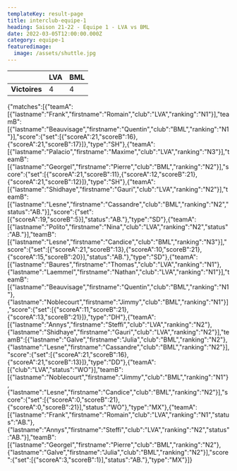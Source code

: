 ```yaml
---
templateKey: result-page
title: interclub-equipe-1
heading: Saison 21-22 - Équipe 1 - LVA vs BML
date: 2022-03-05T12:00:00.000Z
category: equipe-1
featuredimage:
  image: /assets/shuttle.jpg
---
```

|               | LVA   | BML |
| ------------- | ----- | --- |
| **Victoires** | 4 | 4   |

<scoreboard>{"matches":[{"teamA":[{"lastname":"Frank","firstname":"Romain","club":"LVA","ranking":"N1"}],"teamB":[{"lastname":"Beauvisage","firstname":"Quentin","club":"BML","ranking":"N1"}],"score":{"set":[{"scoreA":21,"scoreB":16},{"scoreA":21,"scoreB":17}]},"type":"SH"},{"teamA":[{"lastname":"Palacio","firstname":"Maxime","club":"LVA","ranking":"N3"}],"teamB":[{"lastname":"Georgel","firstname":"Pierre","club":"BML","ranking":"N2"}],"score":{"set":[{"scoreA":21,"scoreB":11},{"scoreA":12,"scoreB":21},{"scoreA":21,"scoreB":12}]},"type":"SH"},{"teamA":[{"lastname":"Shidhaye","firstname":"Gauri","club":"LVA","ranking":"N2"}],"teamB":[{"lastname":"Lesne","firstname":"Cassandre","club":"BML","ranking":"N2","status":"AB."}],"score":{"set":[{"scoreA":19,"scoreB":5}],"status":"AB."},"type":"SD"},{"teamA":[{"lastname":"Polito","firstname":"Nina","club":"LVA","ranking":"N2","status":"AB."}],"teamB":[{"lastname":"Lesne","firstname":"Candice","club":"BML","ranking":"N3"}],"score":{"set":[{"scoreA":21,"scoreB":13},{"scoreA":10,"scoreB":21},{"scoreA":15,"scoreB":20}],"status":"AB."},"type":"SD"},{"teamA":[{"lastname":"Baures","firstname":"Thomas","club":"LVA","ranking":"N1"},{"lastname":"Laemmel","firstname":"Nathan","club":"LVA","ranking":"N1"}],"teamB":[{"lastname":"Beauvisage","firstname":"Quentin","club":"BML","ranking":"N1"},{"lastname":"Noblecourt","firstname":"Jimmy","club":"BML","ranking":"N1"}],"score":{"set":[{"scoreA":11,"scoreB":21},{"scoreA":13,"scoreB":21}]},"type":"DH"},{"teamA":[{"lastname":"Annys","firstname":"Steffi","club":"LVA","ranking":"N2"},{"lastname":"Shidhaye","firstname":"Gauri","club":"LVA","ranking":"N2"}],"teamB":[{"lastname":"Galve","firstname":"Julia","club":"BML","ranking":"N2"},{"lastname":"Lesne","firstname":"Cassandre","club":"BML","ranking":"N2"}],"score":{"set":[{"scoreA":21,"scoreB":16},{"scoreA":21,"scoreB":13}]},"type":"DD"},{"teamA":[{"club":"LVA","status":"WO"}],"teamB":[{"lastname":"Noblecourt","firstname":"Jimmy","club":"BML","ranking":"N1"},{"lastname":"Lesne","firstname":"Candice","club":"BML","ranking":"N2"}],"score":{"set":[{"scoreA":0,"scoreB":21},{"scoreA":0,"scoreB":21}],"status":"WO"},"type":"MX"},{"teamA":[{"lastname":"Frank","firstname":"Romain","club":"LVA","ranking":"N1","status":"AB."},{"lastname":"Annys","firstname":"Steffi","club":"LVA","ranking":"N2","status":"AB."}],"teamB":[{"lastname":"Georgel","firstname":"Pierre","club":"BML","ranking":"N2"},{"lastname":"Galve","firstname":"Julia","club":"BML","ranking":"N2"}],"score":{"set":[{"scoreA":3,"scoreB":1}],"status":"AB."},"type":"MX"}]}</scoreboard>